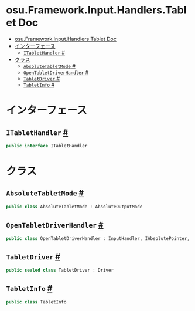 # osu.Framework.Input.Handlers.Tablet Doc
- [osu.Framework.Input.Handlers.Tablet Doc](#osuframeworkinputhandlerstablet-doc)
- [インターフェース](#インターフェース)
  - [`ITabletHandler` #](#itablethandler-)
- [クラス](#クラス)
  - [`AbsoluteTabletMode` #](#absolutetabletmode-)
  - [`OpenTabletDriverHandler` #](#opentabletdriverhandler-)
  - [`TabletDriver` #](#tabletdriver-)
  - [`TabletInfo` #](#tabletinfo-)

# インターフェース
## `ITabletHandler` [#](https://github.com/ppy/osu-framework/blob/master/osu.Framework/Input/Handlers/Tablet/ITabletHandler.cs#L13)
```csharp
public interface ITabletHandler
```

# クラス
## `AbsoluteTabletMode` [#](https://github.com/ppy/osu-framework/blob/master/osu.Framework/Input/Handlers/Tablet/AbsoluteTabletMode.cs#L9)
```csharp
public class AbsoluteTabletMode : AbsoluteOutputMode
```

## `OpenTabletDriverHandler` [#](https://github.com/ppy/osu-framework/blob/master/osu.Framework/Input/Handlers/Tablet/OpenTabletDriverHandler.cs#L21)
```csharp
public class OpenTabletDriverHandler : InputHandler, IAbsolutePointer, IRelativePointer, IPressureHandler, ITabletHandler
```

## `TabletDriver` [#](https://github.com/ppy/osu-framework/blob/master/osu.Framework/Input/Handlers/Tablet/TabletDriver.cs#L17)
```csharp
public sealed class TabletDriver : Driver
```

## `TabletInfo` [#](https://github.com/ppy/osu-framework/blob/master/osu.Framework/Input/Handlers/Tablet/TabletInfo.cs#L12)
```csharp
public class TabletInfo
```